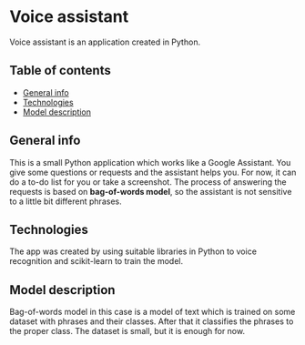 # Voice assistant
Voice assistant is an application created in Python.

## Table of contents
* [General info](#general-info)
* [Technologies](#technologies)
* [Model description](#model-description)

## General info
This is a small Python application which works like a Google Assistant. You give some questions or requests and the assistant helps you.
For now, it can do a to-do list for you or take a screenshot. The process of answering the requests is based on **bag-of-words model**, so
the assistant is not sensitive to a little bit different phrases.

## Technologies
The app was created by using suitable libraries in Python to voice recognition and scikit-learn to train the model.

## Model description
Bag-of-words model in this case is a model of text which is trained on some dataset with phrases and their classes. After that it classifies
the phrases to the proper class. The dataset is small, but it is enough for now.

